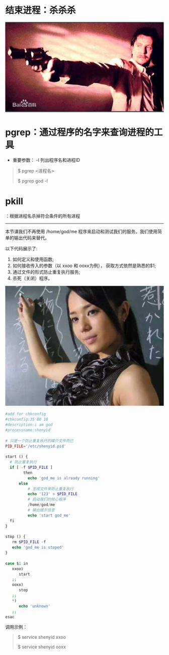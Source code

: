 # 结束进程：杀杀杀

![](/assets/237a27c6-df5b-4ed6-99d9-773728bf8568import.png)

# pgrep：通过程序的名字来查询进程的工具

* 重要参数：
  -l 列出程序名和进程ID

> $ pgrep &lt;进程名&gt;
>
> $ pgrep god -l

# pkill
：根据进程名杀掉符合条件的所有进程









---

本节课我们不再使用 /home/god/me 程序来启动和测试我们的服务。我们使用简单的输出代码来替代。

以下代码展示了:

1. 如何定义和使用函数;
2. 如何接收传入的参数（以 xxoo 和 ooxx为例）， 获取方式依然是熟悉的$1;
3. 通过文件的形式防止重复执行服务;
4. 杀死（关闭）程序。

![](/assets/d6a525a9-7304-4493-9202-400922ce7fedimport.png)

```php
#add for chkconfig
#chkconfig:35 80 10
#description:i am god
#processname:shenyid

# 只是一个防止重复执行的媒介文件而已
PID_FILE='/etc/shenyid.pid'

start () {
  # 防止重复执行
  if [ -f $PID_FILE ] 
        then
          echo 'god_me is already running'
      else
          # 生成文件来防止重复执行
          echo '123' > $PID_FILE
          # 启动我们的核心程序
          /home/god/me
          # 输出提示信息
          echo 'start god_me'
  fi
}

stop () {
   rm $PID_FILE -f
   echo 'god_me is stoped'
}

case $1 in
   xxoo)
      start
   ;;
   ooxx)
      stop
   ;;
   *)
      echo 'unknown'
   ;;
esac
```

调用示例：

> $ service shenyid xxoo
>
> $ service shenyid ooxx



